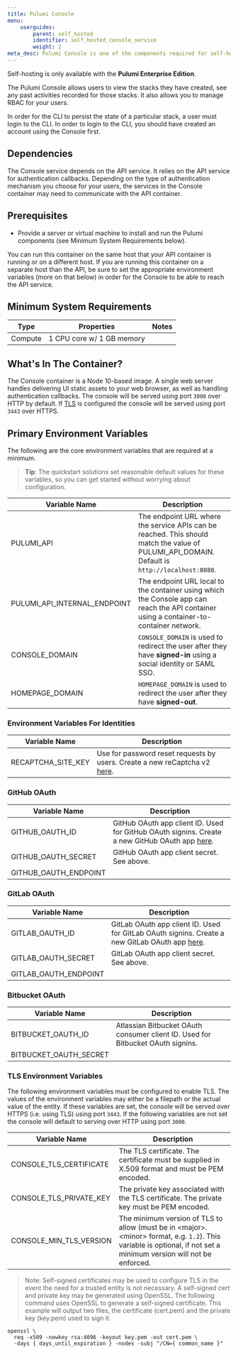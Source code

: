 ```yaml
---
title: Pulumi Console
menu:
    userguides:
        parent: self_hosted
        identifier: self_hosted_console_service
        weight: 2
meta_desc: Pulumi Console is one of the components required for self-hosting Pulumi. Self-hosting is available as part of the Enterprise Edition.
---
```


<div class="note note-info" role="alert">
    <p>
        Self-hosting is only available with the <strong>Pulumi Enterprise Edition</strong>.
    </p>
</div>

The Pulumi Console allows users to view the stacks they have created, see any past activities recorded for those stacks. It also allows you to manage RBAC for your users.

In order for the CLI to persist the state of a particular stack, a user must login to the CLI. In order to login to the CLI, you should have created an account using the Console first.

## Dependencies

The Console service depends on the API service. It relies on the API service for authentication callbacks. Depending on the type of authentication mechanism you choose for your users, the services in the Console container may need to communicate with the API container.

## Prerequisites

* Provide a server or virtual machine to install and run the Pulumi components (see Minimum System Requirements below).

You can run this container on the same host that your API container is running or on a different host. If you are running this container on a separate host than the API, be sure to set the appropriate environment variables (more on that below) in order for the Console to be able to reach the API service.

## Minimum System Requirements

| Type | Properties | Notes |
| ---- | ---------- | ----- |
| Compute | 1 CPU core w/ 1 GB memory | |

## What's In The Container?

The Console container is a Node 10-based image. A single web server handles delivering UI static assets to your web browser, as well as handling authentication callbacks. The console will be served using port `3000` over HTTP by default. If [TLS](#tls-environment-variables) is configured the console will be served using port `3443` over HTTPS.

## Primary Environment Variables

The following are the core environment variables that are required at a minimum.

> **Tip**: The quickstart solutions set reasonable default values for these variables, so you can get started without worrying about configuration.

| Variable Name | Description |
| ------------- | ----------- |
| PULUMI_API | The endpoint URL where the service APIs can be reached. This should match the value of PULUMI_API_DOMAIN. Default is `http://localhost:8080`. |
| PULUMI_API_INTERNAL_ENDPOINT | The endpoint URL local to the container using which the Console app can reach the API container using a container-to-container network. |
| CONSOLE_DOMAIN | `CONSOLE_DOMAIN` is used to redirect the user after they have **signed-in** using a social identity or SAML SSO. |
| HOMEPAGE_DOMAIN | `HOMEPAGE_DOMAIN` is used to redirect the user after they have **signed-out**. |

### Environment Variables For Identities

| Variable Name | Description |
| ------------- | ----------- |
| RECAPTCHA_SITE_KEY | Use for password reset requests by users. Create a new reCaptcha v2 [here](https://www.google.com/recaptcha/admin). |

### GitHub OAuth

| Variable Name | Description |
| ------------- | ----------- |
| GITHUB_OAUTH_ID | GitHub OAuth app client ID. Used for GitHub OAuth signins. Create a new GitHub OAuth app [here](https://github.com/settings/applications/new). |
| GITHUB_OAUTH_SECRET | GitHub OAuth app client secret. See above. |
| GITHUB_OAUTH_ENDPOINT | |

### GitLab OAuth

| Variable Name | Description |
| ------------- | ----------- |
| GITLAB_OAUTH_ID | GitLab OAuth app client ID. Used for GitLab OAuth signins. Create a new GitLab OAuth app [here](https://gitlab.com/profile/applications). |
| GITLAB_OAUTH_SECRET | GitLab OAuth app client secret. See above. |
| GITLAB_OAUTH_ENDPOINT | |

### Bitbucket OAuth

| Variable Name | Description |
| ------------- | ----------- |
| BITBUCKET_OAUTH_ID| Atlassian Bitbucket OAuth consumer client ID. Used for Bitbucket OAuth signins. |
| BITBUCKET_OAUTH_SECRET | |

### TLS Environment Variables

The following environment variables must be configured to enable TLS. The values of the environment variables may either be a filepath or the actual value of the entity. If these variables are set, the console will be served over HTTPS (i.e. using TLS) using port `3443`. If the following variables are not set the console will default to serving over HTTP using port `3000`. 

| Variable Name       | Description                                                                                                       |
|---------------------|-------------------------------------------------------------------------------------------------------------------|
| CONSOLE_TLS_CERTIFICATE | The TLS certificate. The certificate must be supplied in X.509 format and must be PEM encoded.                |
| CONSOLE_TLS_PRIVATE_KEY | The private key associated with the TLS certificate. The private key must be PEM encoded.                     |
| CONSOLE_MIN_TLS_VERSION | The minimum version of TLS to allow (must be in \<major>.\<minor> format, e.g. `1.2`). This variable is optional, if not set a minimum version will not be enforced.|

> Note: Self-signed certificates may be used to configure TLS in the event the need for a trusted entity is not necessary. A self-signed cert and private key may be generated using OpenSSL. The following command uses OpenSSL to generate a self-signed certificate. This example will output two files, the certificate (cert.pem) and the private key (key.pem) used to sign it.

>
```
openssl \
  req -x509 -newkey rsa:4096 -keyout key.pem -out cert.pem \
  -days { days_until_expiration } -nodes -subj "/CN={ common_name }"
```
